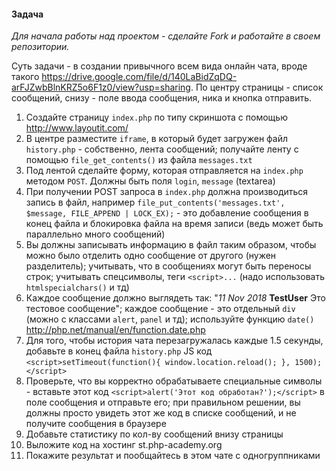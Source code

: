 #### Задача

_Для начала работы над проектом - сделайте Fork и работайте в своем репозитории._

Суть задачи - в создании привычного всем вида онлайн чата, вроде такого https://drive.google.com/file/d/140LaBidZqDQ-arFJZwbBlnKRZ5o6F1z0/view?usp=sharing. 
По центру страницы - список сообщений, снизу - поле ввода сообщения, ника и кнопка отправить.

1. Создайте страницу `index.php` по типу скриншота с помощью http://www.layoutit.com/
2. В центре разместите `iframe`, в который будет загружен файл `history.php` - собственно, лента сообщений; получайте ленту с помощью  `file_get_contents()` из файла `messages.txt`
3. Под лентой сделайте форму, которая отправляется на `index.php` методом `POST`. Должны быть поля `login`, `message` (textarea)
4. При получении POST запроса в `index.php` должна производиться запись в файл, например `file_put_contents('messages.txt', $message, FILE_APPEND | LOCK_EX);` - это добавление сообщения в конец файла и блокировка файла на время записи (ведь может быть параллельно много сообщений)
5. Вы должны записывать информацию в файл таким образом, чтобы можно было отделить одно сообщение от другого (нужен разделитель); учитывать, что в сообщениях могут быть переносы строк; учитывать спецсимволы, теги `<script>...` (надо использовать `htmlspecialchars()` и тд)
6. Каждое сообщение должно выглядеть так: "_11 Nov 2018_ **TestUser** Это тестовое сообщение"; каждое сообщение - это отдельный `div` (можно с классами `alert`, `panel` и тд); используйте функцию `date()` http://php.net/manual/en/function.date.php
7. Для того, чтобы история чата перезагружалась каждые 1.5 секунды, добавьте в конец файла `history.php` JS код
`<script>setTimeout(function(){ window.location.reload(); }, 1500);</script>`
8. Проверьте, что вы корректно обрабатываете специальные символы - вставьте этот код `<script>alert('Этот код обработан?');</script>` в поле сообщения и отправьте его; при правильном решении, вы должны просто увидеть этот же код в списке сообщений, и не получите сообщения в браузере
9. Добавьте статистику по кол-ву сообщений внизу страницы
10. Выложите код на хостинг st.php-academy.org
11. Покажите результат и пообщайтесь в этом чате с одногруппниками


